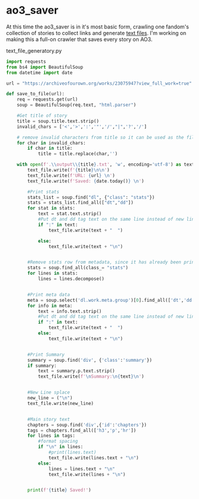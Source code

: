 # ao3_saver

At this time the ao3_saver is in it's most basic form, crawling one fandom's collection of stories to collect links and generate [text files](https://github.com/TR-1000/ao3_scraper/blob/master/sample_output/Back%20to%20the%20Past%20-%20Amalia2103%20-%20Multifandom%20%5BArchive%20of%20Our%20Own%5D.txt). I'm working on making this a full-on crawler that saves every story on AO3.

text_file_generatory.py
```python
import requests
from bs4 import BeautifulSoup
from datetime import date

url = "https://archiveofourown.org/works/23075947?view_full_work=true"

def save_to_file(url):
    req = requests.get(url)
    soup = BeautifulSoup(req.text, "html.parser")

    #Get title of story
    title = soup.title.text.strip()
    invalid_chars = ['<','>',':','"','/',"|",'?','/']

    # remove invalid characters from title so it can be used as the file name
    for char in invalid_chars:
        if char in title:
            title = title.replace(char,'')

    with open(f'.\\output\\{title}.txt', 'w', encoding='utf-8') as text_file:
        text_file.write(f'{title}\n\n')
        text_file.write(f'URL: {url} \n')
        text_file.write(f'Saved: {date.today()} \n')

        #Print stats
        stats_list = soup.find("dl", {"class": "stats"})
        stats = stats_list.find_all(["dt","dd"])
        for stat in stats:
            text = stat.text.strip()
            #Put dt and dd tag text on the same line instead of new line
            if ":" in text:
                text_file.write(text + "  ")

            else:
                text_file.write(text + "\n")


        #Remove stats row from metadata, since it has already been printed
        stats = soup.find_all(class_= "stats")
        for lines in stats:
            lines = lines.decompose()


        #Print meta data
        meta = soup.select('dl.work.meta.group')[0].find_all(['dt','dd'])
        for info in meta:
            text = info.text.strip()
            #Put dt and dd tag text on the same line instead of new line
            if ":" in text:
                text_file.write(text + "  ")
            else:
                text_file.write(text + "\n")


        #Print Summary
        summary = soup.find('div', {'class':'summary'})
        if summary:
            text = summary.p.text.strip()
            text_file.write(f'\nSummary:\n{text}\n')


        #New Line splace
        new_line = ("\n")
        text_file.write(new_line)


        #Main story text
        chapters = soup.find('div',{'id':'chapters'})
        tags = chapters.find_all(['h3','p','hr'])
        for lines in tags:
            #format spacing
            if "\n" in lines:
                #print(lines.text)
                text_file.write(lines.text + "\n")
            else:
                lines = lines.text + "\n"
                text_file.write(lines + "\n")


        print(f'{title} Saved!')


```

